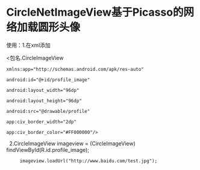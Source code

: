 # CircleNetImageView基于Picasso的网络加载圆形头像

使用：1.在xml添加


  <包名.CircleImageView
  
    xmlns:app="http://schemas.android.com/apk/res-auto"
    
    android:id="@+id/profile_image"
    
    android:layout_width="96dp"
    
    android:layout_height="96dp"
    
    android:src="@drawable/profile"
    
    app:civ_border_width="2dp"
    
    app:civ_border_color="#FF000000"/>

    
    
   
   2.CircleImageView imageview = (CircleImageView) findViewById(R.id.profile_image);
      
         imageview.loadUrl("http://www.baidu.com/test.jpg");
